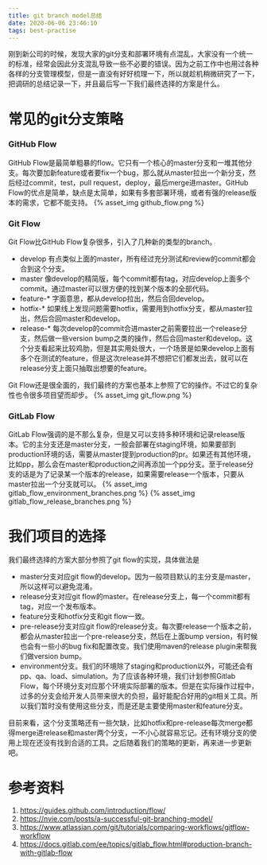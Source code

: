 ```yaml
---
title: git branch model总结
date: 2020-06-06 23:46:10
tags: best-practise
---
```

刚到新公司的时候，发现大家的git分支和部署环境有点混乱，大家没有一个统一的标准，经常会因此分支混乱导致一些不必要的错误。因为之前工作中也用过各种各样的分支管理模型，但是一直没有好好梳理一下，所以就趁机稍微研究了一下，把调研的总结记录一下，并且最后写一下我们最终选择的方案是什么。

# 常见的git分支策略
### GitHub Flow
GitHub Flow是最简单粗暴的flow。它只有一个核心的master分支和一堆其他分支。每次要加新feature或者要fix一个bug，那么就从master拉出一个新分支，然后经过commit，test，pull request，deploy，最后merge进master。GitHub Flow的优点是简单，缺点是太简单，如果有多套部署环境，或者有强的release版本的需求，它都不能支持。
{% asset_img github_flow.png %}
### Git Flow
Git Flow比GitHub Flow复杂很多，引入了几种新的类型的branch。
* develop 有点类似上面的master，所有经过充分测试和review的commit都会合到这个分支。
* master 像develop的精简版，每个commit都有tag，对应develop上面多个commit。通过master可以很方便的找到某个版本的全部代码。
* feature-* 字面意思，都从develop拉出，然后合回develop。
* hotfix-* 如果线上发现问题需要hotfix，需要用到hotfix分支，都从master拉出，然后合回master和develop。
* release-* 每次develop的commit合进master之前需要拉出一个release分支，然后做一些version bump之类的操作，然后合回master和develop。这个分支看起来比较鸡肋，但是其实用处很大，一个场景是如果develop上面有多个在测试的feature，但是这次release并不想把它们都发出去，就可以在release分支上面只抽取出想要的feature。

Git Flow还是很全面的，我们最终的方案也基本上参照了它的操作。不过它的复杂性也令很多项目望而却步。
{% asset_img git_flow.png %}
### GitLab Flow
GitLab Flow强调的是不那么复杂，但是又可以支持多种环境和记录release版本。它的主分支还是master分支，一般会部署在staging环境，如果要部到production环境的话，需要从master提到production的pr。如果还有其他环境，比如pp，那么会在master和production之间再添加一个pp分支。至于release分支的话是为了记录某一个版本的release，如果需要release一个版本，只要从master拉出一个分支就可以。
{% asset_img gitlab_flow_environment_branches.png %}
{% asset_img gitlab_flow_release_branches.png %}

# 我们项目的选择
我们最终选择的方案大部分参照了git flow的实现，具体做法是
* master分支对应git flow的develop。因为一般项目默认的主分支是master，所以这样可以避免混淆。
* release分支对应git flow的master。在release分支上，每一个commit都有tag，对应一个发布版本。
* feature分支和hotfix分支和git flow一致。
* pre-release分支对应git flow的release分支。每次要release一个版本之前，都会从master拉出一个pre-release分支，然后在上面bump version，有时候也会有一些小的bug fix和配置改变。我们使用maven的release plugin来帮我们做version bump。
* environment分支。我们的环境除了staging和production以外，可能还会有pp、qa、load、simulation。为了应该各种环境，我们计划参照Gitlab Flow，每个环境分支对应那个环境实际部署的版本。但是在实际操作过程中，过多的分支会给开发人员带来很大的负担，最好能配合好用的git相关工具。所以我们暂时没有使用这些分支，而是还是主要使用master和feature分支。

目前来看，这个分支策略还有一些欠缺，比如hotfix和pre-release每次merge都得merge进release和master两个分支，一不小心就容易忘记。还有环境分支的使用上现在还没有找到合适的工具。之后随着我们的策略的更新，再来进一步更新吧。

# 参考资料
1. https://guides.github.com/introduction/flow/
2. https://nvie.com/posts/a-successful-git-branching-model/
3. https://www.atlassian.com/git/tutorials/comparing-workflows/gitflow-workflow
4. https://docs.gitlab.com/ee/topics/gitlab_flow.html#production-branch-with-gitlab-flow
